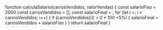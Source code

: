 function calculaSalario(carrosVendidos, valorVendas) {
 const salarioFixo = 2000
 const carrosVendidos = [];
 const salarioFinal = ;
 for (let i =; i < carrosVendidos; i++) {
   if (carrosVendidos[i]) > 0 * 100 +5%) {
     salarioFinal = carrosVendidos + salarioFixo
   }
 }
 return salarioFinal
}
